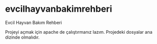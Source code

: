 # evcilhayvanbakimrehberi
Evcil Hayvan Bakım Rehberi


Projeyi açmak için apache de çalıştırmanız lazım.
Projedeki dosyalar ana dizinde olmalıdır.

